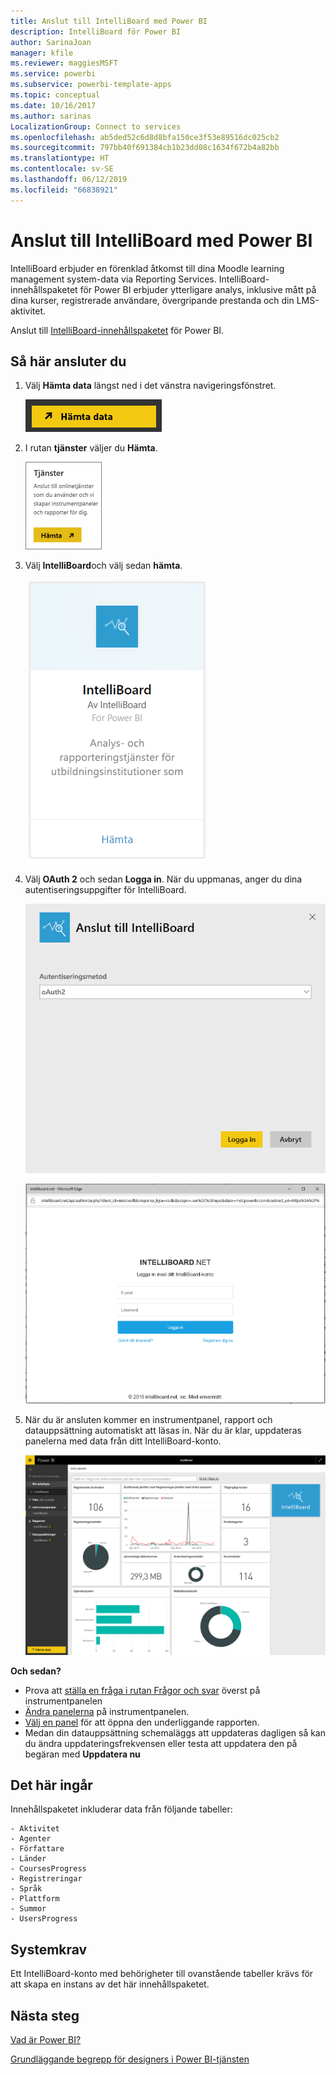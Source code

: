 ```yaml
---
title: Anslut till IntelliBoard med Power BI
description: IntelliBoard för Power BI
author: SarinaJoan
manager: kfile
ms.reviewer: maggiesMSFT
ms.service: powerbi
ms.subservice: powerbi-template-apps
ms.topic: conceptual
ms.date: 10/16/2017
ms.author: sarinas
LocalizationGroup: Connect to services
ms.openlocfilehash: ab5ded52c6d8d8bfa150ce3f53e89516dc025cb2
ms.sourcegitcommit: 797bb40f691384cb1b23dd08c1634f672b4a82bb
ms.translationtype: HT
ms.contentlocale: sv-SE
ms.lasthandoff: 06/12/2019
ms.locfileid: "66838921"
---
```

# <a name="connect-to-intelliboard-with-power-bi"></a>Anslut till IntelliBoard med Power BI
IntelliBoard erbjuder en förenklad åtkomst till dina Moodle learning management system-data via Reporting Services. IntelliBoard-innehållspaketet för Power BI erbjuder ytterligare analys, inklusive mått på dina kurser, registrerade användare, övergripande prestanda och din LMS-aktivitet.

Anslut till [IntelliBoard-innehållspaketet](https://app.powerbi.com/getdata/services/intelliboard) för Power BI.

## <a name="how-to-connect"></a>Så här ansluter du
1. Välj **Hämta data** längst ned i det vänstra navigeringsfönstret.  
   
    ![](media/service-connect-to-intelliboard/getdata.png)
2. I rutan **tjänster** väljer du **Hämta**.  
   
    ![](media/service-connect-to-intelliboard/services.png)
3. Välj **IntelliBoard**och välj sedan **hämta**.  
   
    ![](media/service-connect-to-intelliboard/intelliboard.png)
4. Välj **OAuth 2** och sedan **Logga in**. När du uppmanas, anger du dina autentiseringsuppgifter för IntelliBoard.
   
    ![](media/service-connect-to-intelliboard/creds.png)
   
    ![](media/service-connect-to-intelliboard/creds2.png)
5. När du är ansluten kommer en instrumentpanel, rapport och datauppsättning automatiskt att läsas in. När du är klar, uppdateras panelerna med data från ditt IntelliBoard-konto.
   
    ![](media/service-connect-to-intelliboard/dashboard.png)

**Och sedan?**

* Prova att [ställa en fråga i rutan Frågor och svar](consumer/end-user-q-and-a.md) överst på instrumentpanelen
* [Ändra panelerna](service-dashboard-edit-tile.md) på instrumentpanelen.
* [Välj en panel](consumer/end-user-tiles.md) för att öppna den underliggande rapporten.
* Medan din datauppsättning schemaläggs att uppdateras dagligen så kan du ändra uppdateringsfrekvensen eller testa att uppdatera den på begäran med **Uppdatera nu**

## <a name="whats-included"></a>Det här ingår
Innehållspaketet inkluderar data från följande tabeller:  

    - Aktivitet  
    - Agenter  
    - Författare  
    - Länder  
    - CoursesProgress  
    - Registreringar
    - Språk  
    - Plattform  
    - Summor  
    - UsersProgress    

## <a name="system-requirements"></a>Systemkrav
Ett IntelliBoard-konto med behörigheter till ovanstående tabeller krävs för att skapa en instans av det här innehållspaketet.

## <a name="next-steps"></a>Nästa steg
[Vad är Power BI?](power-bi-overview.md)

[Grundläggande begrepp för designers i Power BI-tjänsten](service-basic-concepts.md)

